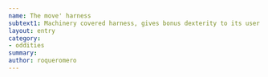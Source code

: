 ```yaml
---
name: The move' harness
subtext1: Machinery covered harness, gives bonus dexterity to its user. Random chance of depletion on each use.
layout: entry
category:
- oddities
summary: 
author: roqueromero
---
```

